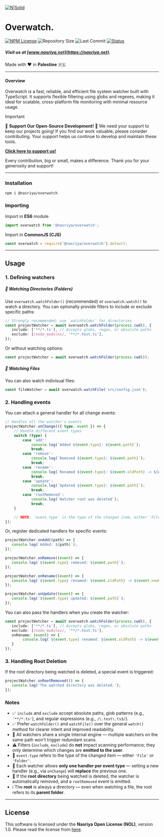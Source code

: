 [![N|Solid](https://static.wixstatic.com/media/72ffe6_da8d2142d49c42b29c96ba80c8a91a6c~mv2.png)](https://nasriya.net)

# Overwatch.
[![NPM License](https://img.shields.io/npm/l/%40nasriya%2Foverwatch?color=lightgreen)](https://github.com/nasriyasoftware/Overwatch?tab=License-1-ov-file) ![Repository Size](https://img.shields.io/github/repo-size/nasriyasoftware/Overwatch.svg) ![Last Commit](https://img.shields.io/github/last-commit/nasriyasoftware/Overwatch.svg) [![Status](https://img.shields.io/badge/Status-Stable-green.svg)](link-to-your-status-page)

##### Visit us at [www.nasriya.net](https://nasriya.net).

Made with ❤️ in **Palestine** 🇵🇸
___
#### Overview
Overwatch is a fast, reliable, and efficient file system watcher built with TypeScript. It supports flexible filtering using globs and regexes, making it ideal for scalable, cross-platform file monitoring with minimal resource usage.

> [!IMPORTANT]
> 
> 🌟 **Support Our Open-Source Development!** 🌟
> We need your support to keep our projects going! If you find our work valuable, please consider contributing. Your support helps us continue to develop and maintain these tools.
> 
> **[Click here to support us!](https://fund.nasriya.net/)**
> 
> Every contribution, big or small, makes a difference. Thank you for your generosity and support!
___
### Installation
```shell
npm i @nasriya/overwatch
```

### Importing
Import in **ES6** module
```ts
import overwatch from '@nasriya/overwatch';
```

Import in **CommonJS (CJS)**
```js
const overwatch = require('@nasriya/overwatch').default;
```
___

## Usage

### 1. Defining watchers

##### 📁 Watching Directories (Folders)
Use `overwatch.watchFolder()` (recommended) or `overwatch.watch()` to watch a directory. You can optionally provide filters to include or exclude specific paths:

```ts
// Strongly recommended: use `watchFolder` for directories
const projectWatcher = await overwatch.watchFolder(process.cwd(), {
   include: ['**/*.ts'], // Accepts globs, regex, or absolute paths
   exclude: [/node_modules/, '**/*.test.ts'],
});
```

Or without watching options:
```ts
const projectWatcher = await overwatch.watchFolder(process.cwd());
```

##### 📄 Watching Files
You can also watch indivisual files:

```ts
const fileWatcher = await overwatch.watchFile('src/config.json');
```

### 2. Handling events
You can attach a general handler for all change events:

```ts
// Handles all the watcher's events
projectWatcher.onChange(({ type, event }) => {
    // Handle different event types
    switch (type) {
        case 'add':
            console.log(`Added ${event.type}: ${event.path}`);
            break;
        case 'remove':
            console.log(`Removed ${event.type}: ${event.path}`);
            break;
        case 'rename':
            console.log(`Renamed ${event.type}: ${event.oldPath} -> ${event.newPath}`);
            break;
        case 'update':
            console.log(`Updated ${event.type}: ${event.path}`);
            break;
        case 'rootRemoved':
            console.log(`Watcher root was deleted`);
            break;
    }

    // NOTE: `event.type` is the type of the changed item, either `File` or `Folder`
});
```

Or, register dedicated handlers for specific events:

```ts
projectWatcher.onAdd((path) => {
   console.log(`Added: ${path}`);
});

projectWatcher.onRemove((event) => {
   console.log(`${event.type} removed: ${event.path}`);
});

projectWatcher.onRename((event) => {
   console.log(`${event.type} renamed: ${event.oldPath} -> ${event.newPath}`);
});

projectWatcher.onUpdate((event) => {
   console.log(`${event.type} updated: ${event.path}`);
});
```

You can also pass the handlers when you create the watcher:
```ts
const projectWatcher = await overwatch.watchFolder(process.cwd(), {
   include: ['**/*.ts'], // Accepts globs, regex, or absolute paths
   exclude: [/node_modules/, '**/*.test.ts'],
   onRename: (event) => {
        console.log(`${event.type} renamed: ${event.oldPath} -> ${event.newPath}`);
   }
});
```

### 3. Handling Root Deletion
If the root directory being watched is deleted, a special event is triggered:

```ts
projectWatcher.onRootRemoved(() => {
   console.log('The watched directory was deleted.');
});
```

### Notes

- ✅ `include` and `exclude` accept absolute paths, glob patterns (e.g., `'**/*.ts'`), and regular expressions (e.g., `/\.test\.ts$/`).
- ✅ Prefer `watchFolder()` and `watchFile()` over the general `watch()` method for clearer intent and improved readability.
- 📌 All watchers share a single internal engine — multiple watchers on the same path won't trigger redundant scans.
- ⚠️ Filters (`include`, `exclude`) do **not** impact scanning performance; they only determine which changes are **emitted to the user**.
- 📁 `event.type` refers to the type of the changed item — either `'File'` or `'Folder'`.
- 🧠 Each watcher allows **only one handler per event type** — setting a new handler (e.g., via `onChange`) will **replace** the previous one.
- 🚫 If the **root directory** being watched is deleted, the watcher is automatically removed, and a `rootRemoved` event is emitted.
- ℹ️ The **root** is always a directory — even when watching a file, the root refers to its **parent folder**.


___
## License
This software is licensed under the **Nasriya Open License (NOL)**, version 1.0.
Please read the license from [here](https://github.com/nasriyasoftware/Overwatch?tab=License-1-ov-file).